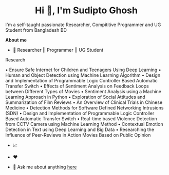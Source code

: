 <h1 align="center">Hi 👋, I'm Sudipto Ghosh</h1>
I'm a self-taught passionate Researcher, Compititive Programmer and UG Student from Bangladesh BD

**About me**

- 💼 Researcher || Programmer || UG Student

Research
 
•	Ensure Safe Internet for Children and Teenagers Using Deep Learning
•	Human and Object Detection using Machine Learning Algorithm
•	Design and Implementation of Programmable Logic Controller Based Automatic Transfer Switch
•	Effects of Sentiment Analysis on Feedback Loops between Different Types of Movies
•	Sentiment Analysis using a Machine Learning Approach in Python
•	Exploration of Social Attitudes and Summarization of Film Reviews
•	An Overview of Clinical Trials in Chinese Medicine
•	Detection Methods for Software Defined Networking Intrusions (SDN)
•	Design and Implementation of Programmable Logic Controller Based Automatic Transfer Switch
•	Real-time based Violence Detection from CCTV Camera using Machine Learning Method
•	Contextual Emotion Detection in Text using Deep Learning and Big Data
•	Researching the Influence of Peer-Reviews in Action Movies Based on Public Opinion

- 📈 

- ❤️ 

- 💬 Ask me about anything [here](https://github.com/sudiptoghosh8)





<br />
<br />
